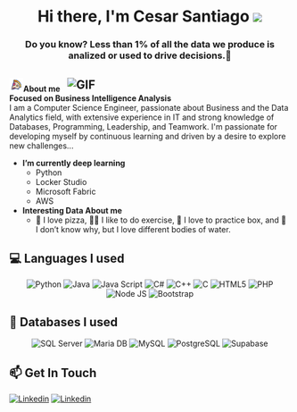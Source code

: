 <div class="header" align="center">
<h1>
  Hi there, I'm Cesar Santiago
  <img src="https://media.giphy.com/media/hvRJCLFzcasrR4ia7z/giphy.gif" width="28">
</h1>
</div>
<h3 align="center"><strong>Do you know?</strong> Less than 1% of all the data we produce is analized or used to drive decisions.🤯</h3>

## <img align="right" alt="GIF" src="https://github.com/abhisheknaiidu/abhisheknaiidu/blob/master/code.gif?raw=true" width="400" />

<img src="pizza.gif" width="25px">**About me**<br>
**Focused on Business Intelligence Analysis**<br>
I am a Computer Science Engineer, passionate about Business and the Data Analytics field, with extensive experience in IT and strong knowledge of Databases, Programming, Leadership, and Teamwork. I'm passionate for developing myself by continuous learning and driven by a desire to explore new challenges...
- **I’m currently deep learning**
  - Python
  - Locker Studio
  - Microsoft Fabric
  - AWS
- **Interesting Data About me**
  - 🍕 I love pizza, 💪🏽 I like to do exercise, 🥊 I love to practice box, and 🌊 I don’t know why, but I love different bodies of water.

## 💻 Languages I used 

<div class="Languages" align="Center">
  <img  alt="Python" src="https://img.shields.io/badge/python-3670A0?style=for-the-badge&logo=python&logoColor=ffdd54"/>
  <img  alt="Java" src="https://img.shields.io/badge/java-%23ED8B00.svg?style=for-the-badge&logo=openjdk&logoColor=white"/>
  <img  alt="Java Script" src="https://img.shields.io/badge/javascript-%23323330.svg?style=for-the-badge&logo=javascript&logoColor=%23F7DF1E"/>
  <img  alt="C#" src="https://img.shields.io/badge/c%23-%23239120.svg?style=for-the-badge&logo=csharp&logoColor=white"/>
  <img  alt="C++" src="https://img.shields.io/badge/c++-%2300599C.svg?style=for-the-badge&logo=c%2B%2B&logoColor=white"/>
  <img  alt="C" src="https://img.shields.io/badge/c-%2300599C.svg?style=for-the-badge&logo=c&logoColor=white"/>
  <img  alt="HTML5" src="https://img.shields.io/badge/html5-%23E34F26.svg?style=for-the-badge&logo=html5&logoColor=white"/>
  <img  alt="PHP" src="https://img.shields.io/badge/php-%23777BB4.svg?style=for-the-badge&logo=php&logoColor=white"/>
  <img  alt="Node JS" src="https://img.shields.io/badge/node.js-6DA55F?style=for-the-badge&logo=node.js&logoColor=white"/>
  <img  alt="Bootstrap" src="https://img.shields.io/badge/bootstrap-%238511FA.svg?style=for-the-badge&logo=bootstrap&logoColor=white"/>
</div>

## 💾 Databases I used 
<div class="Databases" align="Center">
  <img  alt="SQL Server" src="https://img.shields.io/badge/Microsoft%20SQL%20Server-CC2927?style=for-the-badge&logo=microsoft%20sql%20server&logoColor=white"/>
  <img  alt="Maria DB" src="https://img.shields.io/badge/MariaDB-003545?style=for-the-badge&logo=mariadb&logoColor=white"/>
  <img  alt="MySQL" src="https://img.shields.io/badge/mysql-4479A1.svg?style=for-the-badge&logo=mysql&logoColor=white"/>
  <img  alt="PostgreSQL" src="https://img.shields.io/badge/postgres-%23316192.svg?style=for-the-badge&logo=postgresql&logoColor=white"/>
  <img  alt="Supabase" src="https://img.shields.io/badge/Supabase-3ECF8E?style=for-the-badge&logo=supabase&logoColor=white"/>  
</div>

## 📫 Get In Touch
<div class="Contact">
  <a href="https://www.linkedin.com/in/cesar-santiago-data-analyst/"> <img  alt="Linkedin" src="https://img.shields.io/badge/linkedin-%230077B5.svg?style=for-the-badge&logo=linkedin&logoColor=white"></a></img></a>
<a href="mailto:santiagogarciacesar19@hotmail.com"> <img  alt="Linkedin" src="https://img.shields.io/badge/Microsoft_Outlook-0078D4?style=for-the-badge&logo=microsoft-outlook&logoColor=white"></a></img></a>
</div>
